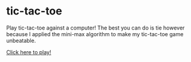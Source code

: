 # tic-tac-toe

Play tic-tac-toe against a computer! The best you can do is tie however because I applied the mini-max algorithm to make my tic-tac-toe game unbeatable.

[Click here to play!](http://frankd.co/tic-tac-toe)
